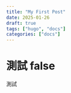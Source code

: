 ```yaml
---
title: "My First Post"
date: 2025-01-26
draft: true  
tags: ["hugo", "docs"]
categories: ["docs"]
---
```


# 測試 false  

測試
